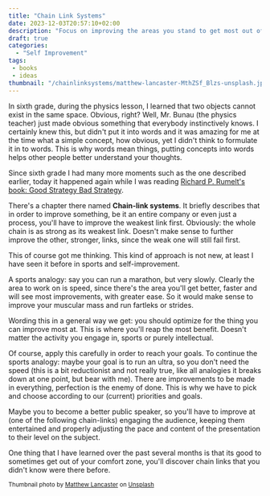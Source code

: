 ```yaml
---
title: "Chain Link Systems"
date: 2023-12-03T20:57:10+02:00
description: "Focus on improving the areas you stand to get most out of"
draft: true
categories:
  - "Self Improvement"
tags:
 - books
 - ideas
thumbnail: "/chainlinksystems/matthew-lancaster-MthZSf_Blzs-unsplash.jpg"
---
```


In sixth grade, during the physics lesson, I learned that two objects cannot exist in the same space. Obvious, right?
Well, Mr. Bunau (the physics teacher) just made obvious something that everybody instinctively knows. I certainly knew this, but didn't put it into words and it was amazing for me at the time what a simple concept, how obvious, yet I didn't think to formulate it in to words.
This is why words mean things, putting concepts into words helps other people better understand your thoughts.

Since sixth grade I had many more moments such as the one described earlier, today it happened again while I was reading [Richard P. Rumelt's book: Good Strategy Bad Strategy](https://www.amazon.com/Good-Strategy-Bad-difference-matters/dp/1781256179).

There's a chapter there named **Chain-link systems**. It briefly describes that in order to improve something, be it an entire company or even just a process, you'll have to improve the weakest link first. Obviously: the whole chain is as strong as its weakest link. Doesn't make sense to further improve the other, stronger, links, since the weak one will still fail first.

This of course got me thinking. This kind of approach is not new, at least I have seen it before in sports and self-improvement.

A sports analogy: say you can run a marathon, but very slowly. Clearly the area to work on is speed, since there's the area you'll get better, faster and will see most improvements, with greater ease. So it would make sense to improve your muscular mass and run fartleks or strides.

Wording this in a general way we get: you should optimize for the thing you can improve most at. This is where you'll reap the most benefit. Doesn't matter the activity you engage in, sports or purely intellectual.

Of course, apply this carefully in order to reach your goals. To continue the sports analogy: maybe your goal is to run an ultra, so you don't need the speed (this is a bit reductionist and not really true, like all analogies it breaks down at one point, but bear with me). There are improvements to be made in everything, perfection is the enemy of done. This is why we have to pick and choose according to our (current) priorities and goals.

Maybe you to become a better public speaker, so you'll have to improve at (one of the following chain-links) engaging the audience, keeping them entertained and properly adjusting the pace and content of the presentation to their level on the subject.

One thing that I have learned over the past several months is that its good to sometimes get out of your comfort zone, you'll discover chain links that you didn't know were there before.


<small>
Thumbnail photo by <a href="https://unsplash.com/@matthewelancaster?utm_content=creditCopyText&utm_medium=referral&utm_source=unsplash">Matthew Lancaster</a> on <a href="https://unsplash.com/photos/gray-metal-chain-in-close-up-photography-MthZSf_Blzs?utm_content=creditCopyText&utm_medium=referral&utm_source=unsplash">Unsplash</a>
</small>